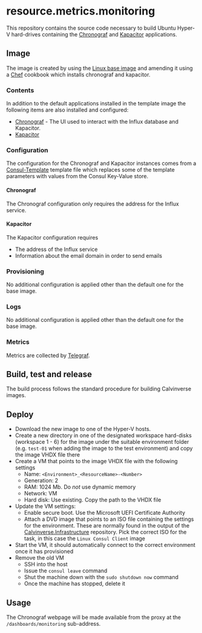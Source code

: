 # resource.metrics.monitoring

This repository contains the source code necessary to build Ubuntu Hyper-V hard-drives containing the
[Chronograf](https://www.influxdata.com/time-series-platform/chronograf/) and
[Kapacitor](https://www.influxdata.com/time-series-platform/kapacitor/) applications.

## Image

The image is created by using the [Linux base image](https://github.com/Calvinverse/base.linux)
and amending it using a [Chef](https://www.chef.io/chef/) cookbook which installs chronograf and
kapacitor.

### Contents

In addition to the default applications installed in the template image the following items are
also installed and configured:

* [Chronograf](https://www.influxdata.com/time-series-platform/chronograf/) - The UI used to
  interact with the Influx database and Kapacitor.
* [Kapacitor](https://www.influxdata.com/time-series-platform/kapacitor/)

### Configuration

The configuration for the Chronograf and Kapacitor instances comes from a
[Consul-Template](https://github.com/hashicorp/consul-template) template file which replaces some
of the template parameters with values from the Consul Key-Value store.

#### Chronograf

The Chronograf configuration only requires the address for the Influx service.

#### Kapacitor

The Kapacitor configuration requires

* The address of the Influx service
* Information about the email domain in order to send emails

### Provisioning

No additional configuration is applied other than the default one for the base image.

### Logs

No additional configuration is applied other than the default one for the base image.

### Metrics

Metrics are collected by [Telegraf](https://www.influxdata.com/time-series-platform/telegraf/).

## Build, test and release

The build process follows the standard procedure for building Calvinverse images.

## Deploy

* Download the new image to one of the Hyper-V hosts.
* Create a new directory in one of the designated workspace hard-disks (workspace 1 - 6) for the
  image under the suitable environment folder (e.g. `test-01` when adding the image to
  the test environment) and copy the image VHDX file there
* Create a VM that points to the image VHDX file with the following settings
  * Name: `<Environment>_<ResourceName>-<Number>`
  * Generation: 2
  * RAM: 1024 Mb. Do *not* use dynamic memory
  * Network: VM
  * Hard disk: Use existing. Copy the path to the VHDX file
* Update the VM settings:
  * Enable secure boot. Use the Microsoft UEFI Certificate Authority
  * Attach a DVD image that points to an ISO file containing the settings for the environment. These
    are normally found in the output of the
    [Calvinverse.Infrastructure](https://github.com/Calvinverse/calvinverse.infrastructure)
    repository. Pick the correct ISO for the task, in this case the `Linux Consul Client` image
* Start the VM, it should automatically connect to the correct environment once it has provisioned
* Remove the old VM
  * SSH into the host
  * Issue the `consul leave` command
  * Shut the machine down with the `sudo shutdown now` command
  * Once the machine has stopped, delete it

## Usage

The Chronograf webpage will be made available from the proxy at the `/dashboards/monitoring` sub-address.

